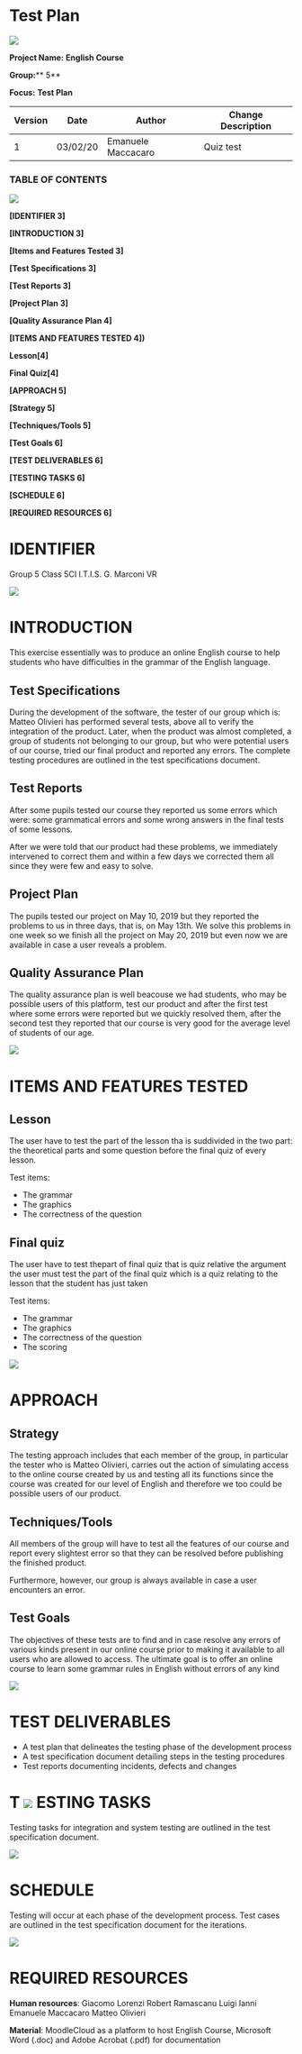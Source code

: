 
# **Test Plan**

![](RackMultipart20200426-4-whbh9l_html_f738497b131390ff.gif)

**Project Name:**  **English Course**

**Group:**** 5**

**Focus:**  **Test Plan**

| Version | Date | Author | Change Description |
| --- | --- | --- | --- |
| 1 | 03/02/20 | Emanuele Maccacaro | Quiz test |

### **TABLE OF CONTENTS**

![](RackMultipart20200426-4-whbh9l_html_f738497b131390ff.gif)

**[IDENTIFIER 3]**

**[INTRODUCTION 3]**

**[Items and Features Tested 3]**

**[Test Specifications 3]**

**[Test Reports 3]**

**[Project Plan 3]**

**[Quality Assurance Plan 4]**

**[ITEMS AND FEATURES TESTED 4])**

**Lesson[4]**

**Final Quiz[4]**

**[APPROACH 5]**

**[Strategy 5]**

**[Techniques/Tools 5]**

**[Test Goals 6]**

**[TEST DELIVERABLES 6]**

**[TESTING TASKS 6]**

**[SCHEDULE 6]**

**[REQUIRED RESOURCES 6]**

# IDENTIFIER

Group 5 Class 5CI I.T.I.S. G. Marconi VR

![](RackMultipart20200426-4-whbh9l_html_f738497b131390ff.gif)

#

# INTRODUCTION

This exercise essentially was to produce an online English course to help students who have difficulties in the grammar of the English language.

## Test Specifications

During the development of the software, the tester of our group which is: Matteo Olivieri has performed several tests, above all to verify the integration of the product. Later, when the product was almost completed, a group of students not belonging to our group, but who were potential users of our course, tried our final product and reported any errors. The complete testing procedures are outlined in the test specifications document.

## Test Reports

After some pupils tested our course they reported us some errors which were: some grammatical errors and some wrong answers in the final tests of some lessons.

After we were told that our product had these problems, we immediately intervened to correct them and within a few days we corrected them all since they were few and easy to solve.

## Project Plan

The pupils tested our project on May 10, 2019 but they reported the problems to us in three days, that is, on May 13th. We solve this problems in one week so we finish all the project on May 20, 2019 but even now we are available in case a user reveals a problem.

## Quality Assurance Plan

The quality assurance plan is well beacouse we had students, who may be possible users of this platform, test our product and after the first test where some errors were reported but we quickly resolved them, after the second test they reported that our course is very good for the average level of students of our age.

![](RackMultipart20200426-4-whbh9l_html_f738497b131390ff.gif)

# ITEMS AND FEATURES TESTED

## Lesson

The user have to test the part of the lesson tha is suddivided in the two part: the theoretical parts and some question before the final quiz of every lesson.

Test items:

- The grammar
- The graphics
- The correctness of the question

## Final quiz

The user have to test thepart of final quiz that is quiz relative the argument the user must test the part of the final quiz which is a quiz relating to the lesson that the student has just taken

Test items:

- The grammar
- The graphics
- The correctness of the question
- The scoring

![](RackMultipart20200426-4-whbh9l_html_f738497b131390ff.gif)

# APPROACH

## Strategy

The testing approach includes that each member of the group, in particular the tester who is Matteo Olivieri, carries out the action of simulating access to the online course created by us and testing all its functions since the course was created for our level of English and therefore we too could be possible users of our product.

## Techniques/Tools

All members of the group will have to test all the features of our course and report every slightest error so that they can be resolved before publishing the finished product.

Furthermore, however, our group is always available in case a user encounters an error.

## Test Goals

The objectives of these tests are to find and in case resolve any errors of various kinds present in our online course prior to making it available to all users who are allowed to access. The ultimate goal is to offer an online course to learn some grammar rules in English without errors of any kind

![](RackMultipart20200426-4-whbh9l_html_f738497b131390ff.gif)

# TEST DELIVERABLES

- A test plan that delineates the testing phase of the development process
- A test specification document detailing steps in the testing procedures
- Test reports documenting incidents, defects and changes

# T ![](RackMultipart20200426-4-whbh9l_html_f738497b131390ff.gif) ESTING TASKS

Testing tasks for integration and system testing are outlined in the test specification document.

![](RackMultipart20200426-4-whbh9l_html_f738497b131390ff.gif)

# SCHEDULE

Testing will occur at each phase of the development process. Test cases are outlined in the test specification document for the iterations.

![](RackMultipart20200426-4-whbh9l_html_f738497b131390ff.gif)

# REQUIRED RESOURCES
**Human resources**: 
Giacomo Lorenzi
Robert Ramascanu
Luigi Ianni
Emanuele Maccacaro
Matteo Olivieri

**Material**:
MoodleCloud as a platform to host English Course, Microsoft Word (.doc) and Adobe Acrobat (.pdf) for documentation
